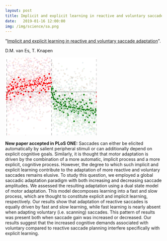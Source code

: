 ```yaml
---
layout: post
title: Implicit and explicit learning in reactive and voluntary saccade adaptation
date:   2019-01-16 12:00:00
img: /img/science/sa.png
---
```


"<a href="https://journals.plos.org/plosone/article?id=10.1371/journal.pone.0203248" target="_blank" alt="Implicit and explicit learning in reactive and voluntary saccade adaptation" >Implicit and explicit learning in reactive and voluntary saccade adaptation</a>". 

D.M. van Es, T. Knapen

<img class="col two right" src="/img/science/sa.png">

**New paper accepted in PLoS ONE:** Saccades can either be elicited automatically by salient peripheral stimuli or can additionally depend on explicit cognitive goals. Similarly, it is thought that motor adaptation is driven by the combination of a more automatic, implicit process and a more explicit, cognitive process. However, the degree to which such implicit and explicit learning contribute to the adaptation of more reactive and voluntary saccades remains elusive. To study this question, we employed a global saccadic adaptation paradigm with both increasing and decreasing saccade amplitudes. We assessed the resulting adaptation using a dual state model of motor adaptation. This model decomposes learning into a fast and slow process, which are thought to constitute explicit and implicit learning, respectively. Our results show that adaptation of reactive saccades is equally driven by fast and slow learning, while fast learning is nearly absent when adapting voluntary (i.e. scanning) saccades. This pattern of results was present both when saccade gain was increased or decreased. Our results suggest that the increased cognitive demands associated with voluntary compared to reactive saccade planning interfere specifically with explicit learning.